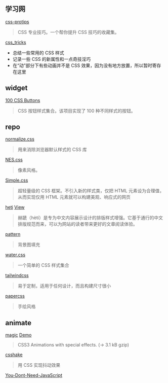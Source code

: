 ## 学习网

[css-protips](https://github.com/AllThingsSmitty/css-protips)
> CSS 专业技巧。一个帮你提升 CSS 技巧的收藏集。

[css_tricks](https://github.com/QiShaoXuan/css_tricks)
* 总结一些常用的 CSS 样式
* 记录一些 CSS 的新属性和一点奇技淫巧
* 在“动”部分下有些动画并不是 CSS 效果，因为没有地方放置，所以暂时寄存在这里
## widget

[100 CSS Buttons](https://github.com/ui-buttons/core)
>CSS 按钮样式集合。该项目实现了 100 种不同样式的按钮。


## repo

[normalize.css](https://github.com/necolas/normalize.css)
> 用来消除浏览器默认样式的 CSS 库

[NES.css](https://github.com/nostalgic-css/NES.css)
> 像素风格。

[Simple.css](https://simplecss.org/)
> 超轻量级的 CSS 框架。不引入新的样式类，仅把 HTML 元素设为合理值，从而实现仅用 HTML 元素就可以构建美观、响应式的网页

[heti](https://github.com/sivan/heti) [View](https://sivan.github.io/heti/)
> 赫蹏（hètí）是专为中文内容展示设计的排版样式增强。它基于通行的中文排版规范而来，可以为网站的读者带来更好的文章阅读体验。

[pattern](https://github.com/bansal/pattern.css)
> 背景图填充

[water.css](https://github.com/kognise/water.css)
> 一个简单的 CSS 样式集合

[tailwindcss](https://github.com/tailwindlabs/tailwindcss)
> 易于定制，适用于任何设计，而且构建尺寸很小

[papercss](https://github.com/papercss/papercss)
> 手绘风格


## animate

[magic](https://github.com/miniMAC/magic) [Demo](https://www.minimamente.com/project/magic/)
> CSS3 Animations with special effects. (→ 3.1 kB gzip)

[csshake](https://github.com/elrumordelaluz/csshake)
> 用 CSS 实现抖动效果

[You-Dont-Need-JavaScript](https://github.com/you-dont-need/You-Dont-Need-JavaScript)
